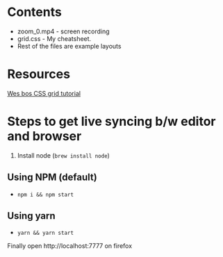 # Contents
* zoom_0.mp4 - screen recording
* grid.css - My cheatsheet.
* Rest of the files are example layouts

# Resources

[Wes bos CSS grid tutorial](https://cssgrid.io)

# Steps to get live syncing b/w editor and browser
1. Install node (`brew install node`)

## Using NPM (default)

* `npm i && npm start`

## Using yarn

* `yarn && yarn start`

Finally open http://localhost:7777 on firefox